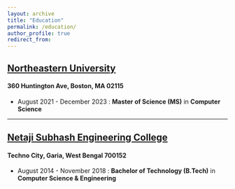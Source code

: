 ```yaml
---
layout: archive
title: "Education"
permalink: /education/
author_profile: true
redirect_from:
---
```


## [Northeastern University]()
#### 360 Huntington Ave, Boston, MA 02115
- August 2021 - December 2023 : **Master of Science (MS)** in **Computer Science**

---

## [Netaji Subhash Engineering College]()
#### Techno City, Garia, West Bengal 700152
- August 2014 - November 2018 : **Bachelor of Technology (B.Tech)** in **Computer Science & Engineering**
